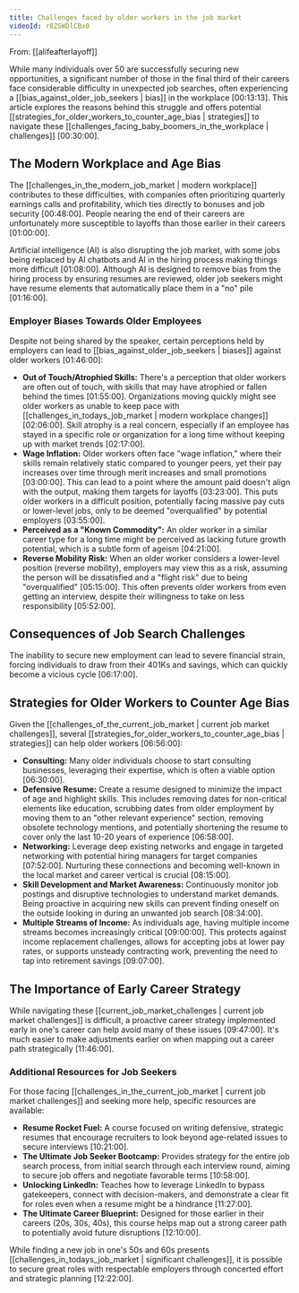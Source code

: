```yaml
---
title: Challenges faced by older workers in the job market
videoId: r8ZSWDlCBx0
---
```


From: [[alifeafterlayoff]] <br/> 

While many individuals over 50 are successfully securing new opportunities, a significant number of those in the final third of their careers face considerable difficulty in unexpected job searches, often experiencing a [[bias_against_older_job_seekers | bias]] in the workplace <a class="yt-timestamp" data-t="00:13:13">[00:13:13]</a>. This article explores the reasons behind this struggle and offers potential [[strategies_for_older_workers_to_counter_age_bias | strategies]] to navigate these [[challenges_facing_baby_boomers_in_the_workplace | challenges]] <a class="yt-timestamp" data-t="00:30:00">[00:30:00]</a>.

## The Modern Workplace and Age Bias

The [[challenges_in_the_modern_job_market | modern workplace]] contributes to these difficulties, with companies often prioritizing quarterly earnings calls and profitability, which ties directly to bonuses and job security <a class="yt-timestamp" data-t="00:48:00">[00:48:00]</a>. People nearing the end of their careers are unfortunately more susceptible to layoffs than those earlier in their careers <a class="yt-timestamp" data-t="01:00:00">[01:00:00]</a>.

Artificial intelligence (AI) is also disrupting the job market, with some jobs being replaced by AI chatbots and AI in the hiring process making things more difficult <a class="yt-timestamp" data-t="01:08:00">[01:08:00]</a>. Although AI is designed to remove bias from the hiring process by ensuring resumes are reviewed, older job seekers might have resume elements that automatically place them in a "no" pile <a class="yt-timestamp" data-t="01:16:00">[01:16:00]</a>.

### Employer Biases Towards Older Employees

Despite not being shared by the speaker, certain perceptions held by employers can lead to [[bias_against_older_job_seekers | biases]] against older workers <a class="yt-timestamp" data-t="01:46:00">[01:46:00]</a>:

*   **Out of Touch/Atrophied Skills:** There's a perception that older workers are often out of touch, with skills that may have atrophied or fallen behind the times <a class="yt-timestamp" data-t="01:55:00">[01:55:00]</a>. Organizations moving quickly might see older workers as unable to keep pace with [[challenges_in_todays_job_market | modern workplace changes]] <a class="yt-timestamp" data-t="02:06:00">[02:06:00]</a>. Skill atrophy is a real concern, especially if an employee has stayed in a specific role or organization for a long time without keeping up with market trends <a class="yt-timestamp" data-t="02:17:00">[02:17:00]</a>.
*   **Wage Inflation:** Older workers often face "wage inflation," where their skills remain relatively static compared to younger peers, yet their pay increases over time through merit increases and small promotions <a class="yt-timestamp" data-t="03:00:00">[03:00:00]</a>. This can lead to a point where the amount paid doesn't align with the output, making them targets for layoffs <a class="yt-timestamp" data-t="03:23:00">[03:23:00]</a>. This puts older workers in a difficult position, potentially facing massive pay cuts or lower-level jobs, only to be deemed "overqualified" by potential employers <a class="yt-timestamp" data-t="03:55:00">[03:55:00]</a>.
*   **Perceived as a "Known Commodity":** An older worker in a similar career type for a long time might be perceived as lacking future growth potential, which is a subtle form of ageism <a class="yt-timestamp" data-t="04:21:00">[04:21:00]</a>.
*   **Reverse Mobility Risk:** When an older worker considers a lower-level position (reverse mobility), employers may view this as a risk, assuming the person will be dissatisfied and a "flight risk" due to being "overqualified" <a class="yt-timestamp" data-t="05:15:00">[05:15:00]</a>. This often prevents older workers from even getting an interview, despite their willingness to take on less responsibility <a class="yt-timestamp" data-t="05:52:00">[05:52:00]</a>.

## Consequences of Job Search Challenges

The inability to secure new employment can lead to severe financial strain, forcing individuals to draw from their 401Ks and savings, which can quickly become a vicious cycle <a class="yt-timestamp" data-t="06:17:00">[06:17:00]</a>.

## Strategies for Older Workers to Counter Age Bias

Given the [[challenges_of_the_current_job_market | current job market challenges]], several [[strategies_for_older_workers_to_counter_age_bias | strategies]] can help older workers <a class="yt-timestamp" data-t="06:56:00">[06:56:00]</a>:

*   **Consulting:** Many older individuals choose to start consulting businesses, leveraging their expertise, which is often a viable option <a class="yt-timestamp" data-t="06:30:00">[06:30:00]</a>.
*   **Defensive Resume:** Create a resume designed to minimize the impact of age and highlight skills. This includes removing dates for non-critical elements like education, scrubbing dates from older employment by moving them to an "other relevant experience" section, removing obsolete technology mentions, and potentially shortening the resume to cover only the last 10-20 years of experience <a class="yt-timestamp" data-t="06:58:00">[06:58:00]</a>.
*   **Networking:** Leverage deep existing networks and engage in targeted networking with potential hiring managers for target companies <a class="yt-timestamp" data-t="07:52:00">[07:52:00]</a>. Nurturing these connections and becoming well-known in the local market and career vertical is crucial <a class="yt-timestamp" data-t="08:15:00">[08:15:00]</a>.
*   **Skill Development and Market Awareness:** Continuously monitor job postings and disruptive technologies to understand market demands. Being proactive in acquiring new skills can prevent finding oneself on the outside looking in during an unwanted job search <a class="yt-timestamp" data-t="08:34:00">[08:34:00]</a>.
*   **Multiple Streams of Income:** As individuals age, having multiple income streams becomes increasingly critical <a class="yt-timestamp" data-t="09:00:00">[09:00:00]</a>. This protects against income replacement challenges, allows for accepting jobs at lower pay rates, or supports unsteady contracting work, preventing the need to tap into retirement savings <a class="yt-timestamp" data-t="09:07:00">[09:07:00]</a>.

## The Importance of Early Career Strategy

While navigating these [[current_job_market_challenges | current job market challenges]] is difficult, a proactive career strategy implemented early in one's career can help avoid many of these issues <a class="yt-timestamp" data-t="09:47:00">[09:47:00]</a>. It's much easier to make adjustments earlier on when mapping out a career path strategically <a class="yt-timestamp" data-t="11:46:00">[11:46:00]</a>.

### Additional Resources for Job Seekers

For those facing [[challenges_in_the_current_job_market | current job market challenges]] and seeking more help, specific resources are available:

*   **Resume Rocket Fuel:** A course focused on writing defensive, strategic resumes that encourage recruiters to look beyond age-related issues to secure interviews <a class="yt-timestamp" data-t="10:21:00">[10:21:00]</a>.
*   **The Ultimate Job Seeker Bootcamp:** Provides strategy for the entire job search process, from initial search through each interview round, aiming to secure job offers and negotiate favorable terms <a class="yt-timestamp" data-t="10:58:00">[10:58:00]</a>.
*   **Unlocking LinkedIn:** Teaches how to leverage LinkedIn to bypass gatekeepers, connect with decision-makers, and demonstrate a clear fit for roles even when a resume might be a hindrance <a class="yt-timestamp" data-t="11:27:00">[11:27:00]</a>.
*   **The Ultimate Career Blueprint:** Designed for those earlier in their careers (20s, 30s, 40s), this course helps map out a strong career path to potentially avoid future disruptions <a class="yt-timestamp" data-t="12:10:00">[12:10:00]</a>.

While finding a new job in one's 50s and 60s presents [[challenges_in_todays_job_market | significant challenges]], it is possible to secure great roles with respectable employers through concerted effort and strategic planning <a class="yt-timestamp" data-t="12:22:00">[12:22:00]</a>.